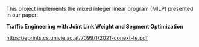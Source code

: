 This project implements the mixed integer linear program (MILP) presented in our paper:

**Traffic Engineering with
Joint Link Weight and Segment Optimization**

https://eprints.cs.univie.ac.at/7099/1/2021-conext-te.pdf
